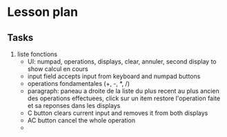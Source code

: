 # Lesson plan
  ## Tasks
  1. liste fonctions
     * UI: numpad, operations, displays, clear, annuler, second display to show calcul en cours
     * input field accepts input from keyboard and numpad buttons
     * operations fondamentales (+, -, *, /)
     * paragraph: paneau a droite de la liste du plus recent au plus ancien des operations effectuees, click sur un item restore l'operation faite et sa reponses dans les displays
     * C button clears current input and removes it from both displays
     * AC button cancel the whole operation
     * 